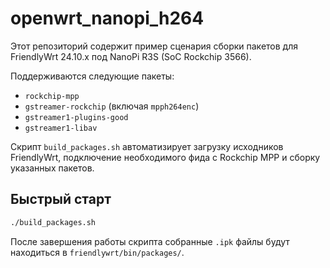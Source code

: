 # openwrt_nanopi_h264

Этот репозиторий содержит пример сценария сборки пакетов для FriendlyWrt 24.10.x под NanoPi R3S (SoC Rockchip 3566).

Поддерживаются следующие пакеты:

- `rockchip-mpp`
- `gstreamer-rockchip` (включая `mpph264enc`)
- `gstreamer1-plugins-good`
- `gstreamer1-libav`

Скрипт `build_packages.sh` автоматизирует загрузку исходников FriendlyWrt,
подключение необходимого фида с Rockchip MPP и сборку указанных пакетов.

## Быстрый старт

```bash
./build_packages.sh
```

После завершения работы скрипта собранные `.ipk` файлы будут находиться в
`friendlywrt/bin/packages/`.

